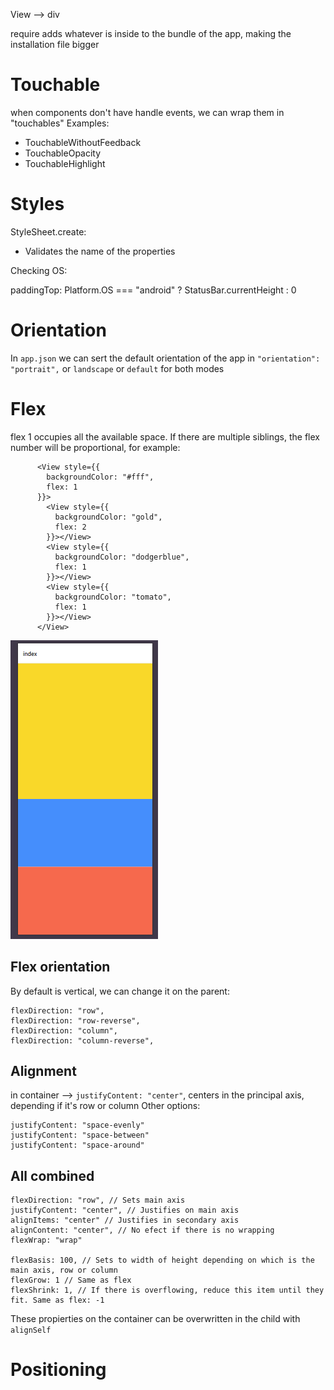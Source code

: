 View --> div

require adds whatever is inside to the bundle of the app, making the installation file bigger

# Touchable

when components don't have handle events, we can wrap them in "touchables"
Examples:

- TouchableWithoutFeedback
- TouchableOpacity
- TouchableHighlight

# Styles

StyleSheet.create:

- Validates the name of the properties

Checking OS:

paddingTop: Platform.OS === "android" ? StatusBar.currentHeight : 0

# Orientation

In `app.json` we can sert the default orientation of the app in `"orientation": "portrait",` or `landscape` or `default` for both modes

# Flex

flex 1 occupies all the available space. If there are multiple siblings, the flex number will be proportional, for example:

```
      <View style={{
        backgroundColor: "#fff",
        flex: 1
      }}>
        <View style={{
          backgroundColor: "gold",
          flex: 2
        }}></View>
        <View style={{
          backgroundColor: "dodgerblue",
          flex: 1
        }}></View>
        <View style={{
          backgroundColor: "tomato",
          flex: 1
        }}></View>
      </View>
```

![alt text](image.png)

## Flex orientation

By default is vertical, we can change it on the parent:

```
flexDirection: "row",
flexDirection: "row-reverse",
flexDirection: "column",
flexDirection: "column-reverse",
```

## Alignment

in container --> `justifyContent: "center"`, centers in the principal axis, depending if it's row or column
Other options:

```
justifyContent: "space-evenly"
justifyContent: "space-between"
justifyContent: "space-around"
```

## All combined

```
flexDirection: "row", // Sets main axis
justifyContent: "center", // Justifies on main axis
alignItems: "center" // Justifies in secondary axis
alignContent: "center", // No efect if there is no wrapping
flexWrap: "wrap"

flexBasis: 100, // Sets to width of height depending on which is the main axis, row or column
flexGrow: 1 // Same as flex
flexShrink: 1, // If there is overflowing, reduce this item until they fit. Same as flex: -1
```

These propierties on the container can be overwritten in the child with `alignSelf`

# Positioning
